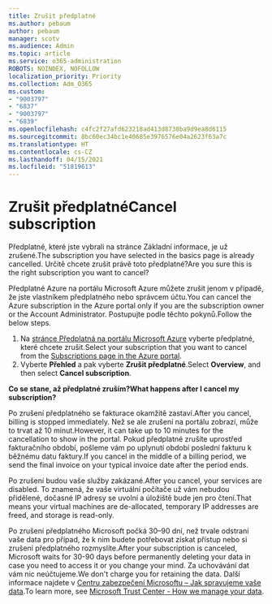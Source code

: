 ```yaml
---
title: Zrušit předplatné
ms.author: pebaum
author: pebaum
manager: scotv
ms.audience: Admin
ms.topic: article
ms.service: o365-administration
ROBOTS: NOINDEX, NOFOLLOW
localization_priority: Priority
ms.collection: Adm_O365
ms.custom:
- "9003797"
- "6837"
- "9003797"
- "6839"
ms.openlocfilehash: c4fc2f27afd623218ad413d8738ba9d9ea8d6115
ms.sourcegitcommit: 8bc60ec34bc1e40685e3976576e04a2623f63a7c
ms.translationtype: HT
ms.contentlocale: cs-CZ
ms.lasthandoff: 04/15/2021
ms.locfileid: "51819613"
---
```

# <a name="cancel-subscription"></a><span data-ttu-id="da72b-102">Zrušit předplatné</span><span class="sxs-lookup"><span data-stu-id="da72b-102">Cancel subscription</span></span>

<span data-ttu-id="da72b-103">Předplatné, které jste vybrali na stránce Základní informace, je už zrušené.</span><span class="sxs-lookup"><span data-stu-id="da72b-103">The subscription you have selected in the basics page is already cancelled.</span></span> <span data-ttu-id="da72b-104">Určitě chcete zrušit právě toto předplatné?</span><span class="sxs-lookup"><span data-stu-id="da72b-104">Are you sure this is the right subscription you want to cancel?</span></span>

<span data-ttu-id="da72b-105">Předplatné Azure na portálu Microsoft Azure můžete zrušit jenom v případě, že jste vlastníkem předplatného nebo správcem účtu.</span><span class="sxs-lookup"><span data-stu-id="da72b-105">You can cancel the Azure subscription in the Azure portal only if you are the subscription owner or the Account Administrator.</span></span> <span data-ttu-id="da72b-106">Postupujte podle těchto pokynů.</span><span class="sxs-lookup"><span data-stu-id="da72b-106">Follow the below steps.</span></span>

1. <span data-ttu-id="da72b-107">Na [stránce Předplatná na portálu Microsoft Azure](https://ms.portal.azure.com/#blade/Microsoft_Azure_Billing/SubscriptionsBlade) vyberte předplatné, které chcete zrušit.</span><span class="sxs-lookup"><span data-stu-id="da72b-107">Select your subscription that you want to cancel from the [Subscriptions page in the Azure portal](https://ms.portal.azure.com/#blade/Microsoft_Azure_Billing/SubscriptionsBlade).</span></span>
2. <span data-ttu-id="da72b-108">Vyberte **Přehled** a pak vyberte **Zrušit předplatné**.</span><span class="sxs-lookup"><span data-stu-id="da72b-108">Select **Overview**, and then select **Cancel subscription**.</span></span>

<span data-ttu-id="da72b-109">**Co se stane, až předplatné zruším?**</span><span class="sxs-lookup"><span data-stu-id="da72b-109">**What happens after I cancel my subscription?**</span></span>

<span data-ttu-id="da72b-110">Po zrušení předplatného se fakturace okamžitě zastaví.</span><span class="sxs-lookup"><span data-stu-id="da72b-110">After you cancel, billing is stopped immediately.</span></span> <span data-ttu-id="da72b-111">Než se ale zrušení na portálu zobrazí, může to trvat až 10 minut.</span><span class="sxs-lookup"><span data-stu-id="da72b-111">However, it can take up to 10 minutes for the cancellation to show in the portal.</span></span> <span data-ttu-id="da72b-112">Pokud předplatné zrušíte uprostřed fakturačního období, pošleme vám po uplynutí období poslední fakturu k běžnému datu faktury.</span><span class="sxs-lookup"><span data-stu-id="da72b-112">If you cancel in the middle of a billing period, we send the final invoice on your typical invoice date after the period ends.</span></span>

<span data-ttu-id="da72b-113">Po zrušení budou vaše služby zakázané.</span><span class="sxs-lookup"><span data-stu-id="da72b-113">After you cancel, your services are disabled.</span></span> <span data-ttu-id="da72b-114">To znamená, že vaše virtuální počítače už vám nebudou přidělené, dočasné IP adresy se uvolní a úložiště bude jen pro čtení.</span><span class="sxs-lookup"><span data-stu-id="da72b-114">That means your virtual machines are de-allocated, temporary IP addresses are freed, and storage is read-only.</span></span>

<span data-ttu-id="da72b-115">Po zrušení předplatného Microsoft počká 30–⁠90 dní, než trvale odstraní vaše data pro případ, že k nim budete potřebovat získat přístup nebo si zrušení předplatného rozmyslíte.</span><span class="sxs-lookup"><span data-stu-id="da72b-115">After your subscription is canceled, Microsoft waits for 30-90 days before permanently deleting your data in case you need to access it or you change your mind.</span></span> <span data-ttu-id="da72b-116">Za uchovávání dat vám nic neúčtujeme.</span><span class="sxs-lookup"><span data-stu-id="da72b-116">We don't charge you for retaining the data.</span></span> <span data-ttu-id="da72b-117">Další informace najdete v [Centru zabezpečení Microsoftu – Jak spravujeme vaše data](https://www.microsoft.com/trust-center/privacy/data-management#leave).</span><span class="sxs-lookup"><span data-stu-id="da72b-117">To learn more, see [Microsoft Trust Center - How we manage your data](https://www.microsoft.com/trust-center/privacy/data-management#leave).</span></span>

